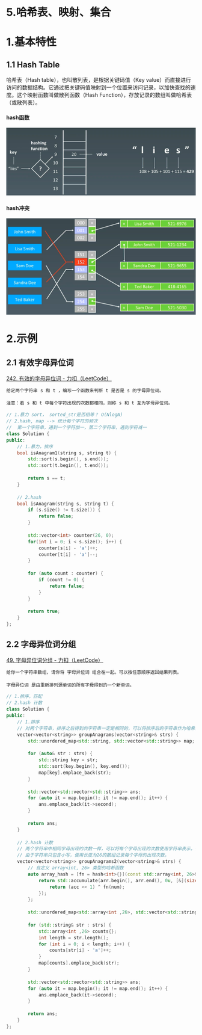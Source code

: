 # 5.哈希表、映射、集合

# 1.基本特性

## 1.1 Hash Table

哈希表（Hash table），也叫散列表，是根据关键码值（Key value）而直接进行访问的数据结构。它通过把关键码值映射到一个位置来访问记录，以加快查找的速度。这个映射函数叫做散列函数（Hash Function），存放记录的数组叫做哈希表（或散列表）。

#### hash函数

![](image/image_1SgVjbhNJ_.png)

#### hash冲突

![](image/image_evMP8Kzdro.png)

# 2.示例

## 2.1 有效字母异位词

[242. 有效的字母异位词 - 力扣（LeetCode）](https://leetcode.cn/problems/valid-anagram/solutions/ "242. 有效的字母异位词 - 力扣（LeetCode）")

```bash
给定两个字符串 s 和 t ，编写一个函数来判断 t 是否是 s 的字母异位词。

注意：若 s 和 t 中每个字符出现的次数都相同，则称 s 和 t 互为字母异位词。
```

```cpp
// 1.暴力 sort， sorted_str是否相等？ O(NlogN)
// 2.hash, map --> 统计每个字符的频次
//  第一个字符串，遇到一个字符加一，第二个字符串，遇到字符减一
class Solution {
public:
    // 1.暴力，排序
    bool isAnagram1(string s, string t) {
        std::sort(s.begin(), s.end());
        std::sort(t.begin(), t.end());

        return s == t;
    }

    // 2.hash 
    bool isAnagram(string s, string t) {
        if (s.size() != t.size()) {
            return false;
        }

        std::vector<int> counter(26, 0);
        for(int i = 0; i < s.size(); i++) {
            counter[s[i] - 'a']++;
            counter[t[i] - 'a']--;
        }

        for (auto count : counter) {
            if (count != 0) {
                return false;
            }
        }

        return true;
    }
};
```

## 2.2 字母异位词分组

[49. 字母异位词分组 - 力扣（LeetCode）](https://leetcode.cn/problems/group-anagrams/description/ "49. 字母异位词分组 - 力扣（LeetCode）")

```bash
给你一个字符串数组，请你将 字母异位词 组合在一起。可以按任意顺序返回结果列表。

字母异位词 是由重新排列源单词的所有字母得到的一个新单词。
```

```cpp
// 1.排序，匹配
// 2.hash 计数
class Solution {
public:
    // 1.排序
    // 对两个字符串，排序之后得到的字符串一定是相同的，可以将排序后的字符串作为哈希表的键
    vector<vector<string>> groupAnagrams(vector<string>& strs) {
        std::unordered_map<std::string, std::vector<std::string>> map;

        for (auto& str : strs) {
            std::string key = str;
            std::sort(key.begin(), key.end());
            map[key].emplace_back(str);
        }

        std::vector<std::vector<std::string>> ans;
        for (auto it = map.begin(); it != map.end(); it++) {
            ans.emplace_back(it->second);
        }
        
        return ans;
    }

    // 2.hash 计数
    // 两个字符串中相同字母出现的次数一样，可以将每个字母出现的次数使用字符串表示，作为hash的键
    // 由于字符串只包含小写，使用长度为26的数组记录每个字母的出现次数。
    vector<vector<string>> groupAnagrams2(vector<string>& strs) {
        // 自定义 array<int, 26> 类型的哈希函数
        auto array_hash = [fn = hash<int>{}](const std::array<int, 26>& arr) -> size_t {
            return std::accumulate(arr.begin(), arr.end(), 0u, [&](size_t acc, int num) {
                return (acc << 1) ^ fn(num);
            });
        };

        std::unordered_map<std::array<int ,26>, std::vector<std::string>, decltype(array_hash)> map(0, array_hash);

        for (std::string& str : strs) {
            std::array<int ,26> counts{};
            int length = str.length();
            for (int i = 0; i < length; i++) {
                counts[str[i] - 'a']++;
            }
            map[counts].emplace_back(str);
        }

        std::vector<std::vector<std::string>> ans;
        for (auto it = map.begin(); it != map.end(); it++) {
            ans.emplace_back(it->second);
        }
        
        return ans;
    }
};
```
